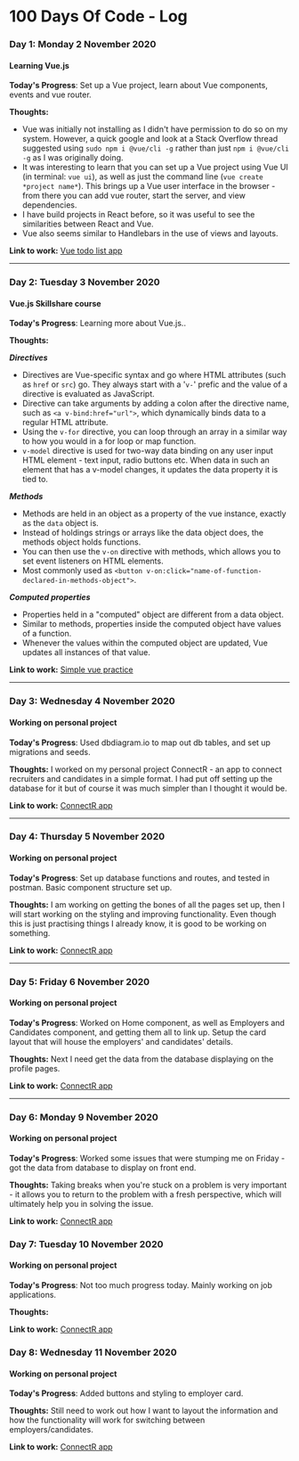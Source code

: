 # 100 Days Of Code - Log

### Day 1: Monday 2 November 2020
#### Learning Vue.js

**Today's Progress**: Set up a Vue project, learn about Vue components, events and vue router.

**Thoughts:** 

- Vue was initially not installing as I didn't have permission to do so on my system. However, a quick google and look at a Stack Overflow thread suggested using `sudo npm i @vue/cli -g` rather than just `npm i @vue/cli -g` as I was originally doing.
- It was interesting to learn that you can set up a Vue project using Vue UI (in terminal: `vue ui`), as well as just the command line (`vue create *project name*`). This brings up a Vue user interface in the browser - from there you can add vue router, start the server, and view dependencies.
- I have build projects in React before, so it was useful to see the similarities between React and Vue.
- Vue also seems similar to Handlebars in the use of views and layouts.

**Link to work:** [Vue todo list app](https://github.com/shrena-patel/vue-todo)

---

### Day 2: Tuesday 3 November 2020
#### Vue.js Skillshare course

**Today's Progress**: Learning more about Vue.js..

**Thoughts:** 

***Directives***

- Directives are Vue-specific syntax and go where HTML attributes (such as `href` or `src`) go. They always start with a '`v-`' prefic and the value of a directive is evaluated as JavaScript.
- Directive can take arguments by adding a colon after the directive name, such as `<a v-bind:href="url">`, which dynamically binds data to a regular HTML attribute.
- Using the `v-for` directive, you can loop through an array in a similar way to how you would in a for loop or map function.
- `v-model` directive is used for two-way data binding on any user input HTML element - text input, radio buttons etc. When data in such an element that has a v-model changes, it updates the data property it is tied to.

***Methods***

- Methods are held in an object as a property of the vue instance, exactly as the `data` object is.
- Instead of holdings strings or arrays like the data object does, the methods object holds functions.
- You can then use the `v-on` directive with methods, which allows you to set event listeners on HTML elements.
- Most commonly used as `<button v-on:click="name-of-function-declared-in-methods-object">`.

***Computed properties***

- Properties held in a "computed" object are different from a data object.
- Similar to methods, properties inside the computed object have values of a function.
- Whenever the values within the computed object are updated, Vue updates all instances of that value. 

**Link to work:** [Simple vue practice](https://codepen.io/shrepat/pen/OJXELNX?editors=1111)

--- 

### Day 3: Wednesday 4 November 2020
#### Working on personal project

**Today's Progress**: Used dbdiagram.io to map out db tables, and set up migrations and seeds.

**Thoughts:** I worked on my personal project ConnectR - an app to connect recruiters and candidates in a simple format. I had put off setting up the database for it but of course it was much simpler than I thought it would be.

**Link to work:** [ConnectR app](https://github.com/shrena-patel/ConnectR)

---

### Day 4: Thursday 5 November 2020
#### Working on personal project

**Today's Progress**: Set up database functions and routes, and tested in postman. Basic component structure set up.

**Thoughts:** I am working on getting the bones of all the pages set up, then I will start working on the styling and improving functionality. Even though this is just practising things I already know, it is good to be working on something.

**Link to work:** [ConnectR app](https://github.com/shrena-patel/ConnectR)

---

### Day 5: Friday 6 November 2020
#### Working on personal project

**Today's Progress**: Worked on Home component, as well as Employers and Candidates component, and getting them all to link up. Setup the card layout that will house the employers' and candidates' details.

**Thoughts:** Next I need get the data from the database displaying on the profile pages.

**Link to work:** [ConnectR app](https://github.com/shrena-patel/ConnectR)

---

### Day 6: Monday 9 November 2020
#### Working on personal project

**Today's Progress**: Worked some issues that were stumping me on Friday - got the data from database to display on front end.

**Thoughts:** Taking breaks when you're stuck on a problem is very important - it allows you to return to the problem with a fresh perspective, which will ultimately help you in solving the issue.

**Link to work:** [ConnectR app](https://github.com/shrena-patel/ConnectR)


### Day 7: Tuesday 10 November 2020
#### Working on personal project

**Today's Progress**: Not too much progress today. Mainly working on job applications.

**Thoughts:** 

**Link to work:** [ConnectR app](https://github.com/shrena-patel/ConnectR)


### Day 8: Wednesday 11 November 2020
#### Working on personal project

**Today's Progress**: Added buttons and styling to employer card.

**Thoughts:** Still need to work out how I want to layout the information and how the functionality will work for switching between employers/candidates.

**Link to work:** [ConnectR app](https://github.com/shrena-patel/ConnectR)
